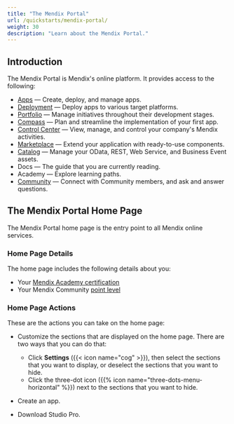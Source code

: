 ```yaml
---
title: "The Mendix Portal"
url: /quickstarts/mendix-portal/
weight: 30
description: "Learn about the Mendix Portal."
---
```


## Introduction

The Mendix Portal is Mendix's online platform. It provides access to the following:

* [Apps](/developerportal/) — Create, deploy, and manage apps. 
* [Deployment](/deployment/) — Deploy apps to various target platforms.
* [Portfolio](/developerportal/portfolio-management/) — Manage initiatives throughout their development stages.
* [Compass](/developerportal/compass/) — Plan and streamline the implementation of your first app.
* [Control Center](/control-center/) — View, manage, and control your company's Mendix activities.
* [Marketplace](/appstore/) — Extend your application with ready-to-use components.
* [Catalog](/catalog/) — Manage your OData, REST, Web Service, and Business Event assets.
* Docs — The guide that you are currently reading.
* Academy — Explore learning paths.
* [Community](/community-tools/) — Connect with Community members, and ask and answer questions.

## The Mendix Portal Home Page

The Mendix Portal home page is the entry point to all Mendix online services.

### Home Page Details

The home page includes the following details about you:

* Your [Mendix Academy certification](https://academy.mendix.com/link/certifications)
* Your Mendix Community [point level](/community-tools/mendix-profile/#level)

### Home Page Actions

These are the actions you can take on the home page:

* Customize the sections that are displayed on the home page. There are two ways that you can do that:

    * Click **Settings** ({{< icon name="cog" >}}), then select the sections that you want to display, or deselect the sections that you want to hide.
    * Click the three-dot icon ({{% icon name="three-dots-menu-horizontal" %}}) next to the sections that you want to hide.
* Create an app.
* Download Studio Pro. 

